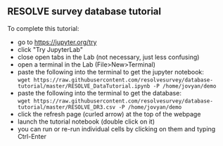 ## RESOLVE survey database tutorial

To complete this tutorial:

 * go to https://jupyter.org/try
 * click "Try JupyterLab"
 * close open tabs in the Lab (not necessary, just less confusing)
 * open a terminal in the Lab (File>New>Terminal)
 * paste the following into the terminal to get the jupyter notebook:<br/>
  `wget https://raw.githubusercontent.com/resolvesurvey/database-tutorial/master/RESOLVE_DataTutorial.ipynb -P /home/jovyan/demo`
 * paste the following into the terminal to get the database:<br/>
   `wget https://raw.githubusercontent.com/resolvesurvey/database-tutorial/master/RESOLVE_DR3.csv -P /home/jovyan/demo`
 * click the refresh page (curled arrow) at the top of the webpage
 * launch the tutorial notebook (double click on it)
 * you can run or re-run individual cells by clicking on them and typing Ctrl-Enter
